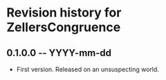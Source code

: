 # Revision history for ZellersCongruence

## 0.1.0.0  -- YYYY-mm-dd

* First version. Released on an unsuspecting world.
